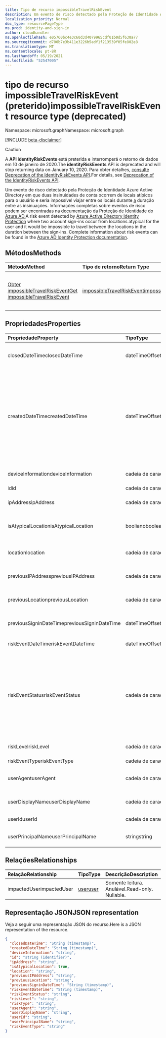 ```yaml
---
title: Tipo de recurso impossibleTravelRiskEvent
description: Um evento de risco detectado pela Proteção de Identidade Azure Active Directory em que duas insinuidades de conta ocorrem de locais atípicos para o usuário e seria impossível viajar entre os locais durante a duração entre as insinuações. Informações completas sobre eventos de risco podem ser encontradas na documentação da Proteção de Identidade do Azure AD.
localization_priority: Normal
doc_type: resourcePageType
ms.prod: identity-and-sign-in
author: cloudhandler
ms.openlocfilehash: e05760bc4e3c60d3d4079965cdf01b0d5f630a77
ms.sourcegitcommit: d700b7e3b411e3226b5adf1f213539f05fe802e8
ms.translationtype: MT
ms.contentlocale: pt-BR
ms.lasthandoff: 05/19/2021
ms.locfileid: "52547005"
---
```

# <a name="impossibletravelriskevent-resource-type-deprecated"></a><span data-ttu-id="af8b4-103">tipo de recurso impossibleTravelRiskEvent (preterido)</span><span class="sxs-lookup"><span data-stu-id="af8b4-103">impossibleTravelRiskEvent resource type (deprecated)</span></span>

<span data-ttu-id="af8b4-104">Namespace: microsoft.graph</span><span class="sxs-lookup"><span data-stu-id="af8b4-104">Namespace: microsoft.graph</span></span>

[!INCLUDE [beta-disclaimer](../../includes/beta-disclaimer.md)]

>[!CAUTION]
><span data-ttu-id="af8b4-105">A **API identityRiskEvents** está preterida e interromperá o retorno de dados em 10 de janeiro de 2020.</span><span class="sxs-lookup"><span data-stu-id="af8b4-105">The **identityRiskEvents** API is deprecated and will stop returning data on January 10, 2020.</span></span> <span data-ttu-id="af8b4-106">Para obter detalhes, [consulte Deprecation of the IdentityRiskEvents API](https://developer.microsoft.com/office/blogs/deprecatation-of-the-identityriskevents-api/).</span><span class="sxs-lookup"><span data-stu-id="af8b4-106">For details, see [Deprecation of the IdentityRiskEvents API](https://developer.microsoft.com/office/blogs/deprecatation-of-the-identityriskevents-api/).</span></span>

<span data-ttu-id="af8b4-107">Um evento de risco detectado pela Proteção de Identidade Azure Active Directory em que duas insinuidades de conta ocorrem de locais atípicos para o usuário e seria impossível viajar entre os locais durante [a](/azure/active-directory/identity-protection/overview-identity-protection) duração entre as insinuações. Informações completas sobre eventos de risco podem ser encontradas na documentação da Proteção de Identidade do [Azure AD.](/azure/active-directory/identity-protection/overview-identity-protection)</span><span class="sxs-lookup"><span data-stu-id="af8b4-107">A risk event detected by [Azure Active Directory Identity Protection](/azure/active-directory/identity-protection/overview-identity-protection) where two account sign-ins occur from locations atypical for the user and it would be impossible to travel between the locations in the duration between the sign-ins. Complete information about risk events can be found in the [Azure AD Identity Protection documentation](/azure/active-directory/identity-protection/overview-identity-protection).</span></span>


## <a name="methods"></a><span data-ttu-id="af8b4-108">Métodos</span><span class="sxs-lookup"><span data-stu-id="af8b4-108">Methods</span></span>

| <span data-ttu-id="af8b4-109">Método</span><span class="sxs-lookup"><span data-stu-id="af8b4-109">Method</span></span>           | <span data-ttu-id="af8b4-110">Tipo de retorno</span><span class="sxs-lookup"><span data-stu-id="af8b4-110">Return Type</span></span>    |<span data-ttu-id="af8b4-111">Descrição</span><span class="sxs-lookup"><span data-stu-id="af8b4-111">Description</span></span>|
|:---------------|:--------|:----------|
|[<span data-ttu-id="af8b4-112">Obter impossibleTravelRiskEvent</span><span class="sxs-lookup"><span data-stu-id="af8b4-112">Get impossibleTravelRiskEvent</span></span>](../api/impossibletravelriskevent-get.md) | [<span data-ttu-id="af8b4-113">impossibleTravelRiskEvent</span><span class="sxs-lookup"><span data-stu-id="af8b4-113">impossibleTravelRiskEvent</span></span>](impossibletravelriskevent.md) |<span data-ttu-id="af8b4-114">Ler propriedades e relações do objeto impossibleTravelRiskEvent.</span><span class="sxs-lookup"><span data-stu-id="af8b4-114">Read properties and relationships of impossibleTravelRiskEvent object.</span></span>|

## <a name="properties"></a><span data-ttu-id="af8b4-115">Propriedades</span><span class="sxs-lookup"><span data-stu-id="af8b4-115">Properties</span></span>
| <span data-ttu-id="af8b4-116">Propriedade</span><span class="sxs-lookup"><span data-stu-id="af8b4-116">Property</span></span>     | <span data-ttu-id="af8b4-117">Tipo</span><span class="sxs-lookup"><span data-stu-id="af8b4-117">Type</span></span>   |<span data-ttu-id="af8b4-118">Descrição</span><span class="sxs-lookup"><span data-stu-id="af8b4-118">Description</span></span>|
|:---------------|:--------|:----------|
|<span data-ttu-id="af8b4-119">closedDateTime</span><span class="sxs-lookup"><span data-stu-id="af8b4-119">closedDateTime</span></span>|<span data-ttu-id="af8b4-120">dateTimeOffset</span><span class="sxs-lookup"><span data-stu-id="af8b4-120">dateTimeOffset</span></span>| <span data-ttu-id="af8b4-121">A data e a hora em que o evento de risco foi fechado</span><span class="sxs-lookup"><span data-stu-id="af8b4-121">The date and time that the risk event was closed</span></span>|
|<span data-ttu-id="af8b4-122">createdDateTime</span><span class="sxs-lookup"><span data-stu-id="af8b4-122">createdDateTime</span></span>|<span data-ttu-id="af8b4-123">dateTimeOffset</span><span class="sxs-lookup"><span data-stu-id="af8b4-123">dateTimeOffset</span></span>| <span data-ttu-id="af8b4-124">A data e a hora em que o evento de risco foi criado.</span><span class="sxs-lookup"><span data-stu-id="af8b4-124">The date and time that the risk event was created.</span></span> <span data-ttu-id="af8b4-125">Isso é sempre maior ou igual ao tempo de data do evento de risco em si.</span><span class="sxs-lookup"><span data-stu-id="af8b4-125">This is always greater than or equal to the datetime of the risk event itself.</span></span> <span data-ttu-id="af8b4-126">Essa é a propriedade correta a ser usada como filtro ao consultar eventos de risco.</span><span class="sxs-lookup"><span data-stu-id="af8b4-126">This is the correct property to use as a filter when querying risk events.</span></span>|
|<span data-ttu-id="af8b4-127">deviceInformation</span><span class="sxs-lookup"><span data-stu-id="af8b4-127">deviceInformation</span></span>|<span data-ttu-id="af8b4-128">cadeia de caracteres</span><span class="sxs-lookup"><span data-stu-id="af8b4-128">string</span></span>| <span data-ttu-id="af8b4-129">Informações sobre o dispositivo</span><span class="sxs-lookup"><span data-stu-id="af8b4-129">Information about the device</span></span>|
|<span data-ttu-id="af8b4-130">id</span><span class="sxs-lookup"><span data-stu-id="af8b4-130">id</span></span>|<span data-ttu-id="af8b4-131">cadeia de caracteres</span><span class="sxs-lookup"><span data-stu-id="af8b4-131">string</span></span>| <span data-ttu-id="af8b4-132">Somente leitura</span><span class="sxs-lookup"><span data-stu-id="af8b4-132">Read-only</span></span>|
|<span data-ttu-id="af8b4-133">ipAddress</span><span class="sxs-lookup"><span data-stu-id="af8b4-133">ipAddress</span></span>|<span data-ttu-id="af8b4-134">cadeia de caracteres</span><span class="sxs-lookup"><span data-stu-id="af8b4-134">string</span></span>| <span data-ttu-id="af8b4-135">O endereço IP do segundo login</span><span class="sxs-lookup"><span data-stu-id="af8b4-135">The IP address of the second sign-in</span></span>|
|<span data-ttu-id="af8b4-136">isAtypicalLocation</span><span class="sxs-lookup"><span data-stu-id="af8b4-136">isAtypicalLocation</span></span>|<span data-ttu-id="af8b4-137">booliano</span><span class="sxs-lookup"><span data-stu-id="af8b4-137">boolean</span></span>| <span data-ttu-id="af8b4-138">Se um dos locais for atípico para o usuário</span><span class="sxs-lookup"><span data-stu-id="af8b4-138">If one of the locations is atypical for the user</span></span>|
|<span data-ttu-id="af8b4-139">location</span><span class="sxs-lookup"><span data-stu-id="af8b4-139">location</span></span>|<span data-ttu-id="af8b4-140">cadeia de caracteres</span><span class="sxs-lookup"><span data-stu-id="af8b4-140">string</span></span>| <span data-ttu-id="af8b4-141">O local anexado ao endereço IP do segundo login</span><span class="sxs-lookup"><span data-stu-id="af8b4-141">The location attached to the IP address of the second sign-in</span></span>|
|<span data-ttu-id="af8b4-142">previousIPAddress</span><span class="sxs-lookup"><span data-stu-id="af8b4-142">previousIPAddress</span></span>|<span data-ttu-id="af8b4-143">cadeia de caracteres</span><span class="sxs-lookup"><span data-stu-id="af8b4-143">string</span></span>| <span data-ttu-id="af8b4-144">O endereço IP do primeiro login</span><span class="sxs-lookup"><span data-stu-id="af8b4-144">The IP address of the first sign-in</span></span>|
|<span data-ttu-id="af8b4-145">previousLocation</span><span class="sxs-lookup"><span data-stu-id="af8b4-145">previousLocation</span></span>|<span data-ttu-id="af8b4-146">cadeia de caracteres</span><span class="sxs-lookup"><span data-stu-id="af8b4-146">string</span></span>| <span data-ttu-id="af8b4-147">O local anexado ao endereço IP do primeiro login</span><span class="sxs-lookup"><span data-stu-id="af8b4-147">The location attached to the IP address of the first sign-in</span></span>|
|<span data-ttu-id="af8b4-148">previousSigninDateTime</span><span class="sxs-lookup"><span data-stu-id="af8b4-148">previousSigninDateTime</span></span>|<span data-ttu-id="af8b4-149">dateTimeOffset</span><span class="sxs-lookup"><span data-stu-id="af8b4-149">dateTimeOffset</span></span>| <span data-ttu-id="af8b4-150">A data e a hora do primeiro login</span><span class="sxs-lookup"><span data-stu-id="af8b4-150">The date and time of the first sign-in</span></span>|
|<span data-ttu-id="af8b4-151">riskEventDateTime</span><span class="sxs-lookup"><span data-stu-id="af8b4-151">riskEventDateTime</span></span>|<span data-ttu-id="af8b4-152">dateTimeOffset</span><span class="sxs-lookup"><span data-stu-id="af8b4-152">dateTimeOffset</span></span>| <span data-ttu-id="af8b4-153">A data e a hora do segundo login</span><span class="sxs-lookup"><span data-stu-id="af8b4-153">The date and time of the second sign-in</span></span>|
|<span data-ttu-id="af8b4-154">riskEventStatus</span><span class="sxs-lookup"><span data-stu-id="af8b4-154">riskEventStatus</span></span>|<span data-ttu-id="af8b4-155">cadeia de caracteres</span><span class="sxs-lookup"><span data-stu-id="af8b4-155">string</span></span>| <span data-ttu-id="af8b4-156">Os valores possíveis são: `active`, `remediated`, `dismissedAsFixed`, `dismissedAsFalsePositive`, `dismissedAsIgnore`, `loginBlocked`, `closedMfaAuto`, `closedMultipleReasons`.</span><span class="sxs-lookup"><span data-stu-id="af8b4-156">Possible values are: `active`, `remediated`, `dismissedAsFixed`, `dismissedAsFalsePositive`, `dismissedAsIgnore`, `loginBlocked`, `closedMfaAuto`, `closedMultipleReasons`.</span></span>|
|<span data-ttu-id="af8b4-157">riskLevel</span><span class="sxs-lookup"><span data-stu-id="af8b4-157">riskLevel</span></span>|<span data-ttu-id="af8b4-158">cadeia de caracteres</span><span class="sxs-lookup"><span data-stu-id="af8b4-158">string</span></span>| <span data-ttu-id="af8b4-159">Os valores possíveis são: `low`, `medium`, `high`.</span><span class="sxs-lookup"><span data-stu-id="af8b4-159">Possible values are: `low`, `medium`, `high`.</span></span>|
|<span data-ttu-id="af8b4-160">riskEventType</span><span class="sxs-lookup"><span data-stu-id="af8b4-160">riskEventType</span></span>|<span data-ttu-id="af8b4-161">cadeia de caracteres</span><span class="sxs-lookup"><span data-stu-id="af8b4-161">string</span></span>| <span data-ttu-id="af8b4-162">O tipo de risco</span><span class="sxs-lookup"><span data-stu-id="af8b4-162">The type of risk</span></span>|
|<span data-ttu-id="af8b4-163">userAgent</span><span class="sxs-lookup"><span data-stu-id="af8b4-163">userAgent</span></span>|<span data-ttu-id="af8b4-164">cadeia de caracteres</span><span class="sxs-lookup"><span data-stu-id="af8b4-164">string</span></span>| <span data-ttu-id="af8b4-165">Cadeia de caracteres de agente de usuário do navegador</span><span class="sxs-lookup"><span data-stu-id="af8b4-165">The browser's user agent string</span></span>|
|<span data-ttu-id="af8b4-166">userDisplayName</span><span class="sxs-lookup"><span data-stu-id="af8b4-166">userDisplayName</span></span>|<span data-ttu-id="af8b4-167">cadeia de caracteres</span><span class="sxs-lookup"><span data-stu-id="af8b4-167">string</span></span>| <span data-ttu-id="af8b4-168">O nome do usuário em risco</span><span class="sxs-lookup"><span data-stu-id="af8b4-168">The name of the user at risk</span></span>|
|<span data-ttu-id="af8b4-169">userId</span><span class="sxs-lookup"><span data-stu-id="af8b4-169">userId</span></span>|<span data-ttu-id="af8b4-170">cadeia de caracteres</span><span class="sxs-lookup"><span data-stu-id="af8b4-170">string</span></span>| <span data-ttu-id="af8b4-171">A id do usuário em risco</span><span class="sxs-lookup"><span data-stu-id="af8b4-171">The id of the user at risk</span></span>|
|<span data-ttu-id="af8b4-172">userPrincipalName</span><span class="sxs-lookup"><span data-stu-id="af8b4-172">userPrincipalName</span></span>|<span data-ttu-id="af8b4-173">string</span><span class="sxs-lookup"><span data-stu-id="af8b4-173">string</span></span>| <span data-ttu-id="af8b4-174">O nome principal do usuário em risco</span><span class="sxs-lookup"><span data-stu-id="af8b4-174">The user principal name of the user at risk</span></span>|

## <a name="relationships"></a><span data-ttu-id="af8b4-175">Relações</span><span class="sxs-lookup"><span data-stu-id="af8b4-175">Relationships</span></span>
| <span data-ttu-id="af8b4-176">Relação</span><span class="sxs-lookup"><span data-stu-id="af8b4-176">Relationship</span></span> | <span data-ttu-id="af8b4-177">Tipo</span><span class="sxs-lookup"><span data-stu-id="af8b4-177">Type</span></span>   |<span data-ttu-id="af8b4-178">Descrição</span><span class="sxs-lookup"><span data-stu-id="af8b4-178">Description</span></span>|
|:---------------|:--------|:----------|
|<span data-ttu-id="af8b4-179">impactedUser</span><span class="sxs-lookup"><span data-stu-id="af8b4-179">impactedUser</span></span>|[<span data-ttu-id="af8b4-180">user</span><span class="sxs-lookup"><span data-stu-id="af8b4-180">user</span></span>](user.md)| <span data-ttu-id="af8b4-p103">Somente leitura. Anulável.</span><span class="sxs-lookup"><span data-stu-id="af8b4-p103">Read-only. Nullable.</span></span>|

## <a name="json-representation"></a><span data-ttu-id="af8b4-183">Representação JSON</span><span class="sxs-lookup"><span data-stu-id="af8b4-183">JSON representation</span></span>

<span data-ttu-id="af8b4-184">Veja a seguir uma representação JSON do recurso.</span><span class="sxs-lookup"><span data-stu-id="af8b4-184">Here is a JSON representation of the resource.</span></span>

<!-- {
  "blockType": "resource",
  "keyProperty": "id",
  "optionalProperties": [

  ],
  "@odata.type": "microsoft.graph.impossibleTravelRiskEvent"
}-->

```json
{
  "closedDateTime": "String (timestamp)",
  "createdDateTime": "String (timestamp)",
  "deviceInformation": "string",
  "id": "string (identifier)",
  "ipAddress": "string",
  "isAtypicalLocation": true,
  "location": "string",
  "previousIPAddress": "string",
  "previousLocation": "string",
  "previousSigninDateTime": "String (timestamp)",
  "riskEventDateTime": "String (timestamp)",
  "riskEventStatus": "string",
  "riskLevel": "string",
  "riskType": "string",
  "userAgent": "string",
  "userDisplayName": "string",
  "userId": "string",
  "userPrincipalName": "string",
  "riskEventType": "string"
}

```

<!-- uuid: 8fcb5dbc-d5aa-4681-8e31-b001d5168d79
2015-10-25 14:57:30 UTC -->
<!--
{
  "type": "#page.annotation",
  "description": "impossibleTravelRiskEvent resource",
  "keywords": "",
  "section": "documentation",
  "tocPath": "",
  "suppressions": []
}
-->
